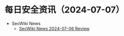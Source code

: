 # 每日安全资讯（2024-07-07）

- SecWiki News
  - [SecWiki News 2024-07-06 Review](http://www.sec-wiki.com/?2024-07-06)
